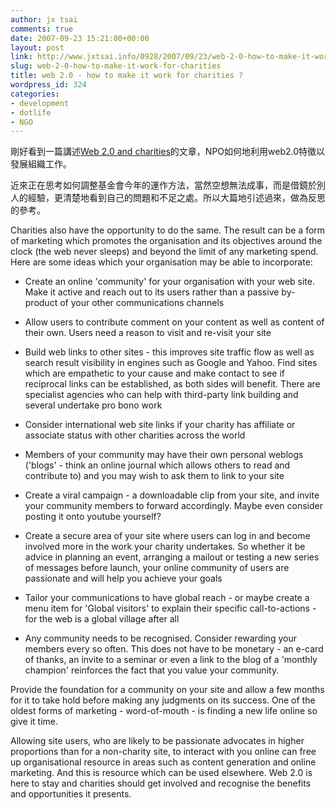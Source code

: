 ```yaml
---
author: jx tsai
comments: true
date: 2007-09-23 15:21:00+00:00
layout: post
link: http://www.jxtsai.info/0928/2007/09/23/web-2-0-how-to-make-it-work-for-charities/
slug: web-2-0-how-to-make-it-work-for-charities
title: web 2.0 - how to make it work for charities ?
wordpress_id: 324
categories:
- development
- dotlife
- NGO
---
```


剛好看到一篇講述[Web 2.0 and charities](http://www.icthubknowledgebase.org.uk/makingweb2workforcharities)的文章，NPO如何地利用web2.0特徵以發展組織工作。

  


近來正在思考如何調整基金會今年的運作方法，當然空想無法成事，而是借鏡於別人的經驗，更清楚地看到自己的問題和不足之處。所以大篇地引述過來，做為反思的參考。

  


Charities also have the opportunity to do the same. The result can be a form of marketing which promotes the organisation and its objectives around the clock (the web never sleeps) and beyond the limit of any marketing spend. Here are some ideas which your organisation may be able to incorporate:

  


  

  * Create an online 'community' for your organisation with your web site. Make it active and reach out to its users rather than a passive by-product of your other communications channels
  

  * Allow users to contribute comment on your content as well as content of their own. Users need a reason to visit and re-visit your site
  

  * Build web links to other sites - this improves site traffic flow as well as search result visibility in engines such as Google and Yahoo. Find sites which are empathetic to your cause and make contact to see if reciprocal links can be established, as both sides will benefit. There are specialist agencies who can help with third-party link building and several undertake pro bono work
  

  * Consider international web site links if your charity has affiliate or associate status with other charities across the world
  

  * Members of your community may have their own personal weblogs ('blogs' - think an online journal which allows others to read and contribute to) and you may wish to ask them to link to your site
  

  * Create a viral campaign - a downloadable clip from your site, and invite your community members to forward accordingly. Maybe even consider posting it onto youtube yourself?
  

  * Create a secure area of your site where users can log in and become involved more in the work your charity undertakes. So whether it be advice in planning an event, arranging a mailout or testing a new series of messages before launch, your online community of users are passionate and will help you achieve your goals
  

  * Tailor your communications to have global reach - or maybe create a menu item for 'Global visitors' to explain their specific call-to-actions - for the web is a global village after all
  

  * Any community needs to be recognised. Consider rewarding your members every so often. This does not have to be monetary - an e-card of thanks, an invite to a seminar or even a link to the blog of a 'monthly champion' reinforces the fact that you value your community.
  
  


Provide the foundation for a community on your site and allow a few months for it to take hold before making any judgments on its success. One of the oldest forms of marketing - word-of-mouth - is finding a new life online so give it time.

  


Allowing site users, who are likely to be passionate advocates in higher proportions than for a non-charity site, to interact with you online can free up organisational resource in areas such as content generation and online marketing. And this is resource which can be used elsewhere. Web 2.0 is here to stay and charities should get involved and recognise the benefits and opportunities it presents.

  


